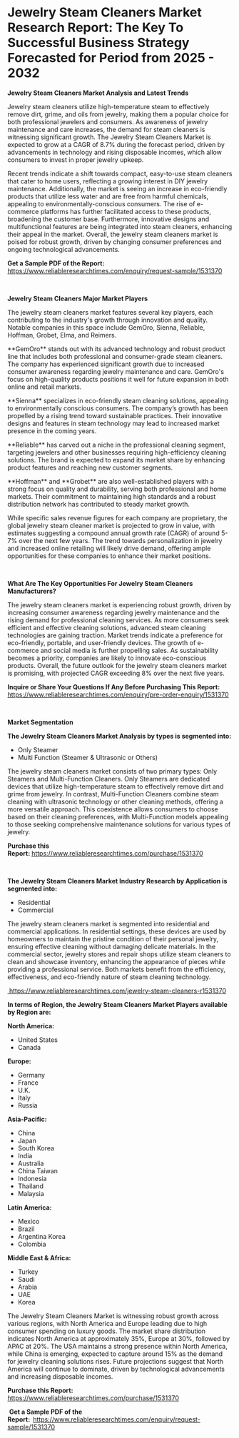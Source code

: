 <p><h1>Jewelry Steam Cleaners Market Research Report: The Key To Successful Business Strategy Forecasted for Period from 2025 - 2032</h1></p><p><strong>Jewelry Steam Cleaners Market Analysis and Latest Trends</strong></p>
<p><p>Jewelry steam cleaners utilize high-temperature steam to effectively remove dirt, grime, and oils from jewelry, making them a popular choice for both professional jewelers and consumers. As awareness of jewelry maintenance and care increases, the demand for steam cleaners is witnessing significant growth. The Jewelry Steam Cleaners Market is expected to grow at a CAGR of 8.7% during the forecast period, driven by advancements in technology and rising disposable incomes, which allow consumers to invest in proper jewelry upkeep.</p><p>Recent trends indicate a shift towards compact, easy-to-use steam cleaners that cater to home users, reflecting a growing interest in DIY jewelry maintenance. Additionally, the market is seeing an increase in eco-friendly products that utilize less water and are free from harmful chemicals, appealing to environmentally-conscious consumers. The rise of e-commerce platforms has further facilitated access to these products, broadening the customer base. Furthermore, innovative designs and multifunctional features are being integrated into steam cleaners, enhancing their appeal in the market. Overall, the jewelry steam cleaners market is poised for robust growth, driven by changing consumer preferences and ongoing technological advancements.</p></p>
<p><strong>Get a Sample PDF of the Report:&nbsp;</strong> <a href="https://www.reliableresearchtimes.com/enquiry/request-sample/1531370?utm_campaign=2740&utm_medium=2&utm_source=Github&utm_content=ia&utm_term=16042025&utm_id=jewelry-steam-cleaners">https://www.reliableresearchtimes.com/enquiry/request-sample/1531370</a></p>
<p>&nbsp;</p>
<p><strong>Jewelry Steam Cleaners Major Market Players</strong></p>
<p><p>The jewelry steam cleaners market features several key players, each contributing to the industry's growth through innovation and quality. Notable companies in this space include GemOro, Sienna, Reliable, Hoffman, Grobet, Elma, and Reimers. </p><p>**GemOro** stands out with its advanced technology and robust product line that includes both professional and consumer-grade steam cleaners. The company has experienced significant growth due to increased consumer awareness regarding jewelry maintenance and care. GemOro's focus on high-quality products positions it well for future expansion in both online and retail markets.</p><p>**Sienna** specializes in eco-friendly steam cleaning solutions, appealing to environmentally conscious consumers. The company’s growth has been propelled by a rising trend toward sustainable practices. Their innovative designs and features in steam technology may lead to increased market presence in the coming years.</p><p>**Reliable** has carved out a niche in the professional cleaning segment, targeting jewelers and other businesses requiring high-efficiency cleaning solutions. The brand is expected to expand its market share by enhancing product features and reaching new customer segments.</p><p>**Hoffman** and **Grobet** are also well-established players with a strong focus on quality and durability, serving both professional and home markets. Their commitment to maintaining high standards and a robust distribution network has contributed to steady market growth.</p><p>While specific sales revenue figures for each company are proprietary, the global jewelry steam cleaner market is projected to grow in value, with estimates suggesting a compound annual growth rate (CAGR) of around 5-7% over the next few years. The trend towards personalization in jewelry and increased online retailing will likely drive demand, offering ample opportunities for these companies to enhance their market positions.</p></p>
<p>&nbsp;</p>
<p><strong>What Are The Key Opportunities For Jewelry Steam Cleaners Manufacturers?</strong></p>
<p><p>The jewelry steam cleaners market is experiencing robust growth, driven by increasing consumer awareness regarding jewelry maintenance and the rising demand for professional cleaning services. As more consumers seek efficient and effective cleaning solutions, advanced steam cleaning technologies are gaining traction. Market trends indicate a preference for eco-friendly, portable, and user-friendly devices. The growth of e-commerce and social media is further propelling sales. As sustainability becomes a priority, companies are likely to innovate eco-conscious products. Overall, the future outlook for the jewelry steam cleaners market is promising, with projected CAGR exceeding 8% over the next five years.</p></p>
<p><strong>Inquire or Share Your Questions If Any Before Purchasing This Report:</strong> <a href="https://www.reliableresearchtimes.com/enquiry/pre-order-enquiry/1531370?utm_campaign=2740&utm_medium=2&utm_source=Github&utm_content=ia&utm_term=16042025&utm_id=jewelry-steam-cleaners">https://www.reliableresearchtimes.com/enquiry/pre-order-enquiry/1531370</a></p>
<p>&nbsp;</p>
<p><strong>Market Segmentation</strong></p>
<p><strong>The Jewelry Steam Cleaners Market Analysis by types is segmented into:</strong></p>
<p><ul><li>Only Steamer</li><li>Multi Function (Steamer & Ultrasonic or Others)</li></ul></p>
<p><p>The jewelry steam cleaners market consists of two primary types: Only Steamers and Multi-Function Cleaners. Only Steamers are dedicated devices that utilize high-temperature steam to effectively remove dirt and grime from jewelry. In contrast, Multi-Function Cleaners combine steam cleaning with ultrasonic technology or other cleaning methods, offering a more versatile approach. This coexistence allows consumers to choose based on their cleaning preferences, with Multi-Function models appealing to those seeking comprehensive maintenance solutions for various types of jewelry.</p></p>
<p><strong>Purchase this Report:&nbsp;</strong><a href="https://www.reliableresearchtimes.com/purchase/1531370?utm_campaign=2740&utm_medium=2&utm_source=Github&utm_content=ia&utm_term=16042025&utm_id=jewelry-steam-cleaners">https://www.reliableresearchtimes.com/purchase/1531370</a></p>
<p>&nbsp;</p>
<p><strong>The Jewelry Steam Cleaners Market Industry Research by Application is segmented into:</strong></p>
<p><ul><li>Residential</li><li>Commercial</li></ul></p>
<p><p>The jewelry steam cleaners market is segmented into residential and commercial applications. In residential settings, these devices are used by homeowners to maintain the pristine condition of their personal jewelry, ensuring effective cleaning without damaging delicate materials. In the commercial sector, jewelry stores and repair shops utilize steam cleaners to clean and showcase inventory, enhancing the appearance of pieces while providing a professional service. Both markets benefit from the efficiency, effectiveness, and eco-friendly nature of steam cleaning technology.</p></p>
<p><a href="https://www.reliableresearchtimes.com/jewelry-steam-cleaners-r1531370?utm_campaign=2740&utm_medium=2&utm_source=Github&utm_content=ia&utm_term=16042025&utm_id=jewelry-steam-cleaners">&nbsp;https://www.reliableresearchtimes.com/jewelry-steam-cleaners-r1531370</a></p>
<p><strong>In terms of Region, the Jewelry Steam Cleaners Market Players available by Region are:</strong></p>
<p>
    <p> <strong> North America: </strong>
        <ul>
            <li>United States</li>
            <li>Canada</li>
        </ul>
        </p> 
    <p> <strong> Europe: </strong>
        <ul>
            <li>Germany</li>
            <li>France</li>
            <li>U.K.</li>
            <li>Italy</li>
            <li>Russia</li>
        </ul>
        </p> 
    <p> <strong> Asia-Pacific: </strong>
        <ul>
            <li>China</li>
            <li>Japan</li>
            <li>South Korea</li>
            <li>India</li>
            <li>Australia</li>
            <li>China Taiwan</li>
            <li>Indonesia</li>
            <li>Thailand</li>
            <li>Malaysia</li>
        </ul>
        </p> 
    <p> <strong> Latin America: </strong>
        <ul>
            <li>Mexico</li>
            <li>Brazil</li>
            <li>Argentina Korea</li>
            <li>Colombia</li>
        </ul>
        </p> 
    <p> <strong> Middle East & Africa: </strong>
        <ul>
            <li>Turkey</li>
            <li>Saudi</li>
            <li>Arabia</li>
            <li>UAE</li>
            <li>Korea</li>
        </ul>
    </p>
    </p>
<p><p>The Jewelry Steam Cleaners Market is witnessing robust growth across various regions, with North America and Europe leading due to high consumer spending on luxury goods. The market share distribution indicates North America at approximately 35%, Europe at 30%, followed by APAC at 20%. The USA maintains a strong presence within North America, while China is emerging, expected to capture around 15% as the demand for jewelry cleaning solutions rises. Future projections suggest that North America will continue to dominate, driven by technological advancements and increasing disposable incomes.</p></p>
<p><strong>Purchase this Report: </strong><a href="https://www.reliableresearchtimes.com/purchase/1531370?utm_campaign=2740&utm_medium=2&utm_source=Github&utm_content=ia&utm_term=16042025&utm_id=jewelry-steam-cleaners">https://www.reliableresearchtimes.com/purchase/1531370</a></p>
<p>&nbsp;<strong>Get a Sample PDF of the Report:&nbsp;&nbsp;</strong><a href="https://www.reliableresearchtimes.com/enquiry/request-sample/1531370?utm_campaign=2740&utm_medium=2&utm_source=Github&utm_content=ia&utm_term=16042025&utm_id=jewelry-steam-cleaners">https://www.reliableresearchtimes.com/enquiry/request-sample/1531370</a></p>
<p><strong></strong></p>
<p><p></p><p></p><p></p></p>